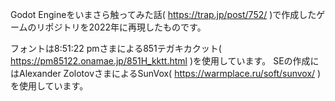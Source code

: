 Godot Engineをいまさら触ってみた話( https://trap.jp/post/752/ )で作成したゲームのリポジトリを2022年に再現したものです。

フォントは8:51:22 pmさまによる851テガキカクット( https://pm85122.onamae.jp/851H_kktt.html )を使用しています。
SEの作成にはAlexander ZolotovさまによるSunVox( https://warmplace.ru/soft/sunvox/ )を使用しています。
